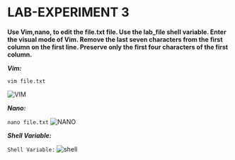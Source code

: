 # LAB-EXPERIMENT 3

**Use Vim,nano, to edit the file.txt file. Use the lab_file shell variable.
Enter the visual mode of Vim. Remove the last seven characters from the first column on the first line.
Preserve only the first four characters of the first column.**

***Vim:***

```
vim file.txt
```
![VIM](https://github.com/user-attachments/assets/629018d0-aa72-462f-a984-99db1198ab8e)

***Nano:***

``` nano file.txt ```
![NANO](https://github.com/user-attachments/assets/45f866cf-b1cf-430a-bde1-3d37620e1eb1)

***Shell Variable:***

``` Shell Variable: ```
![shell](https://github.com/user-attachments/assets/b2702a2b-78b5-44be-96ae-f42c15c42aa0)


